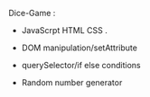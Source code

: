 Dice-Game :


- JavaScrpt HTML CSS .
  
- DOM manipulation/setAttribute
  
- querySelector/if else conditions
  
- Random number generator



